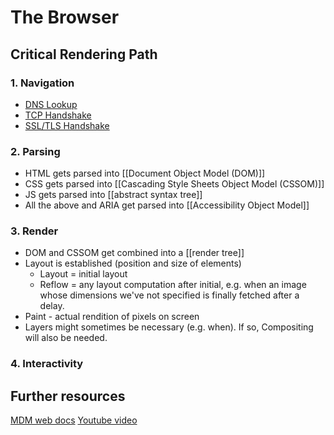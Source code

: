 # The Browser

## Critical Rendering Path

### 1. Navigation
- [DNS Lookup](DNS.md)
- [TCP Handshake](TCP.md#Opening%20connection%203-way%20handshake)
- [SSL/TLS Handshake](SSL%20and%20TLS.md#SSL/TLS%20Handshake)
### 2. Parsing
- HTML gets parsed into [[Document Object Model (DOM)]]
- CSS gets parsed into [[Cascading Style Sheets Object Model (CSSOM)]]
- JS gets parsed into [[abstract syntax tree]]
- All the above and ARIA get parsed into [[Accessibility Object Model]]
### 3. Render
- DOM and CSSOM get combined into a [[render tree]]
- Layout is established (position and size of elements)
	- Layout = initial layout
	- Reflow =  any layout computation after initial, e.g. when an image whose dimensions we've not specified is finally fetched after a delay.
- Paint - actual rendition of pixels on screen
- Layers might sometimes be necessary (e.g. when). If so, Compositing will also be needed.
### 4. Interactivity


## Further resources
[MDM web docs](https://developer.mozilla.org/en-US/docs/Web/Performance/How_browsers_work)
[Youtube video](https://www.youtube.com/watch?v=5rLFYtXHo9s)

